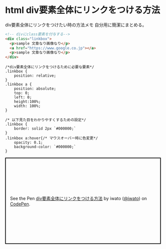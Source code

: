 # html div要素全体にリンクをつける方法
div要素全体にリンクをつけたい時の方法メモ
自分用に簡潔にまとめる。

```html
<!-- divにclass要素を付与する-->
<div class="linkbox">
  <p>sample 文章なり画像なり</p>
  <a href="https://www.google.co.jp"></a>
  <p>sample 文章なり画像なり</p>
</div>
```

```
/*div要素全体にリンクをつけるために必要な要素*/
.linkbox {
    position: relative;
}
.linkbox a {
    position: absolute;
    top: 0;
    left: 0;
    height:100%;
    width: 100%;
}

/* 以下見た目をわかりやすくするための設定*/
.linkbox {
    border: solid 2px `#000000;`
}
.linkbox a:hover{/* マウスオーバー時に色変更*/
    opacity: 0.1;
    background-color: `#000000;`
}
```

<p class="codepen" data-height="279" data-theme-id="0" data-default-tab="html,result" data-user="iwato" data-slug-hash="moJwZV" style="height: 279px; box-sizing: border-box; display: flex; align-items: center; justify-content: center; border: 2px solid black; margin: 1em 0; padding: 1em;" data-pen-title="div要素全体にリンクをつける方法">
  <span>See the Pen <a href="https://codepen.io/iwato/pen/moJwZV/">
  div要素全体にリンクをつける方法</a> by iwato (<a href="https://codepen.io/iwato">@iwato</a>)
  on <a href="https://codepen.io">CodePen</a>.</span>
</p>
<script async src="https://static.codepen.io/assets/embed/ei.js"></script>
